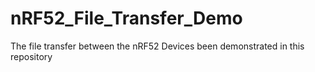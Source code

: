 # nRF52_File_Transfer_Demo
The file transfer between the nRF52 Devices been demonstrated in this repository

